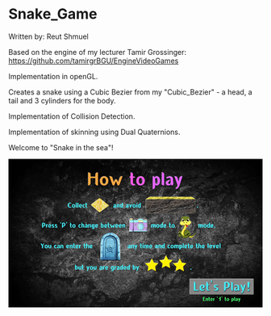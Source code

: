 # Snake_Game

Written by: Reut Shmuel

Based on the engine of my lecturer Tamir Grossinger: https://github.com/tamirgrBGU/EngineVideoGames

Implementation in openGL.

Creates a snake using a Cubic Bezier from my "Cubic_Bezier" - a head, a tail and 3 cylinders for the body.

Implementation of Collision Detection.

Implementation of skinning using Dual Quaternions.


Welcome to "Snake in the sea"!

![alt text](https://raw.githubusercontent.com/reututy/Snake_Game/master/res/textures/HowToPlay0-min.png)
